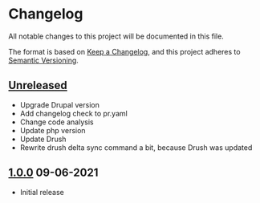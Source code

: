 # Changelog

All notable changes to this project will be documented in this file.

The format is based on [Keep a Changelog](https://keepachangelog.com/en/1.0.0/),
and this project adheres to [Semantic Versioning](https://semver.org/spec/v2.0.0.html).

## [Unreleased]

* Upgrade Drupal version
* Add changelog check to pr.yaml
* Change code analysis
* Update php version
* Update Drush
* Rewrite drush delta sync command a bit, because Drush was updated

## [1.0.0] 09-06-2021

* Initial release

[Unreleased]: https://github.com/itk-dev/azure-ad-delta-sync-drupal/compare/1.0.0...HEAD
[1.0.0]: https://github.com/itk-dev/azure-ad-delta-sync-drupal/releases/tag/1.0.0
